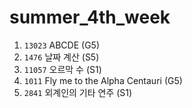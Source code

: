 # summer_4th_week
1. `13023` ABCDE (G5)
2. `1476` 날짜 계산 (S5) 
3. `11057` 오르막 수 (S1) 
4. `1011` Fly me to the Alpha Centauri (G5)
5. `2841` 외계인의 기타 연주 (S1)
